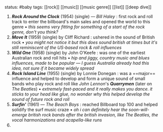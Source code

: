 status: #baby 
tags: [[rock]] [[music]] [[music genre]] [[list]] [[deep dive]] 

1. ***Rock Around the Clock*** (1954) (single) — *Bill Haley* : first rock and roll track to enter the billboard's main sales and opened the world to this genre • *this seems very fitting for something of a start of the rock genre, don't you think?*
2. ***Move It*** (1959) (single)  by Cliff Richard : ushered in the sound of British rock • *you might not notice it but this does sound british at times but it's still reminiscent of the US-based rock & roll influences*
3. ***Wild One*** (1958) (single) by John O'Keefe : was one of the earliest Australian rock and roll hits • *hip and jiggy, country music and blues influences, made to be popular — I guess Australia already had this idea, not sure if it became widely spread* 
4. ***Rock Island Line*** (1955) (single) by Lonnie Donegan : was a ==major== influence and helped to develop and form a unique sound of small bands who play rock and roll like *John Lennon*'s ***Quarrymen*** (later on *The Beatles*) • *extremely fast-paced and it really makes you dance. it sticks to your head like glue, no wonder why this helped develop the sound of future rock and roll*
5. ***Surfin'*** (1961) — *The Beach Boys* : reached Billboard top 100 and helped solidify the surf music craze • *oh i can definitely hear the soon-will-emerge british rock bands after the british invasion, like The Beatles, the vocal harmonizations and acapella-like runs*
6. 